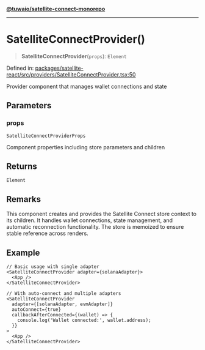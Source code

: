 [**@tuwaio/satellite-connect-monorepo**](../../../README.md)

***

# SatelliteConnectProvider()

> **SatelliteConnectProvider**(`props`): `Element`

Defined in: [packages/satellite-react/src/providers/SatelliteConnectProvider.tsx:50](https://github.com/TuwaIO/satellite-connect/blob/8af5ba76f248b2d5386322999904d21ced4220f4/packages/satellite-react/src/providers/SatelliteConnectProvider.tsx#L50)

Provider component that manages wallet connections and state

## Parameters

### props

`SatelliteConnectProviderProps`

Component properties including store parameters and children

## Returns

`Element`

## Remarks

This component creates and provides the Satellite Connect store context to its children.
It handles wallet connections, state management, and automatic reconnection functionality.
The store is memoized to ensure stable reference across renders.

## Example

```tsx
// Basic usage with single adapter
<SatelliteConnectProvider adapter={solanaAdapter}>
  <App />
</SatelliteConnectProvider>

// With auto-connect and multiple adapters
<SatelliteConnectProvider
  adapter={[solanaAdapter, evmAdapter]}
  autoConnect={true}
  callbackAfterConnected={(wallet) => {
    console.log('Wallet connected:', wallet.address);
  }}
>
  <App />
</SatelliteConnectProvider>
```
